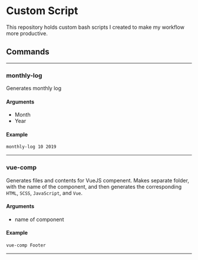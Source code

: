 # Custom Script

This repository holds custom bash scripts I created to make my workflow more productive.

## Commands
---
### monthly-log

Generates monthly log

#### Arguments

- Month
- Year

#### Example

```bash
monthly-log 10 2019
```
---
### vue-comp

Generates files and contents for VueJS compenent. Makes separate folder, with the name of the component, and then generates the corresponding `HTML`, `SCSS`, `JavaScript`, and `Vue`.

#### Arguments

- name of component

#### Example

```bash
vue-comp Footer
```
---